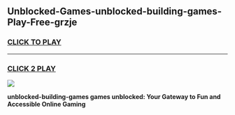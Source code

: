 
## Unblocked-Games-unblocked-building-games-Play-Free-grzje
<h3>
<a href="https://premium76.site?title=unblocked-building-games&ref=22A">CLICK TO PLAY</a></h3>
<hr>

<h3>
<a href="https://premium76.site?title=unblocked-building-games&ref=22A">CLICK 2 PLAY</a>
  
</h3>

<a href="https://premium76.site?title=unblocked-building-games&ref=22A"><img src="https://clearcache.store/games.png"></a>


**unblocked-building-games games unblocked: Your Gateway to Fun and Accessible Online Gaming**
